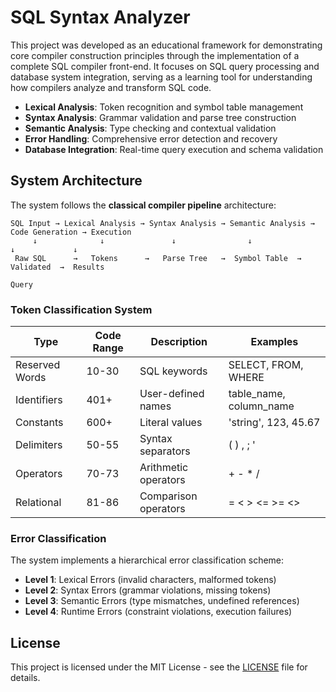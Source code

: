 # SQL Syntax Analyzer

This project was developed as an educational framework for demonstrating core compiler construction principles through the implementation of a complete SQL compiler front-end. It focuses on SQL query processing and database system integration, serving as a learning tool for understanding how compilers analyze and transform SQL code.

- **Lexical Analysis**: Token recognition and symbol table management
- **Syntax Analysis**: Grammar validation and parse tree construction  
- **Semantic Analysis**: Type checking and contextual validation
- **Error Handling**: Comprehensive error detection and recovery
- **Database Integration**: Real-time query execution and schema validation

## System Architecture

The system follows the **classical compiler pipeline** architecture:

```
SQL Input → Lexical Analysis → Syntax Analysis → Semantic Analysis → Code Generation → Execution
     ↓              ↓               ↓                ↓                ↓             ↓
 Raw SQL      →   Tokens      →   Parse Tree   →  Symbol Table  →   Validated  →  Results
                                                                      Query
```

### Token Classification System

| Type | Code Range | Description | Examples |
|------|------------|-------------|----------|
| Reserved Words | 10-30 | SQL keywords | SELECT, FROM, WHERE |
| Identifiers | 401+ | User-defined names | table_name, column_name |
| Constants | 600+ | Literal values | 'string', 123, 45.67 |
| Delimiters | 50-55 | Syntax separators | ( ) , ; ' |
| Operators | 70-73 | Arithmetic operators | + - * / |
| Relational | 81-86 | Comparison operators | = < > <= >= <> |

### Error Classification

The system implements a hierarchical error classification scheme:

- **Level 1**: Lexical Errors (invalid characters, malformed tokens)
- **Level 2**: Syntax Errors (grammar violations, missing tokens)
- **Level 3**: Semantic Errors (type mismatches, undefined references)
- **Level 4**: Runtime Errors (constraint violations, execution failures)

## License

This project is licensed under the MIT License - see the [LICENSE](LICENSE) file for details.